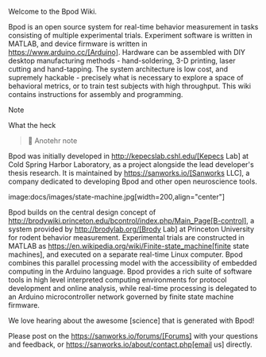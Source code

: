 Welcome to the Bpod Wiki.

Bpod is an open source system for real-time behavior measurement in tasks consisting of multiple experimental trials. Experiment software is written in MATLAB, and device firmware is written in https://www.arduino.cc/[Arduino]. Hardware can be assembled with DIY desktop manufacturing methods - hand-soldering, 3-D printing, laser cutting and hand-tapping. The system architecture is low cost, and supremely hackable - precisely what is necessary to explore a space of behavioral metrics, or to train test subjects with high throughput. This wiki contains instructions for assembly and programming.

> [!NOTE]
> What the heck

> 📘
> Anotehr note

Bpod was initially developed in http://kepecslab.cshl.edu/[Kepecs Lab] at Cold Spring Harbor Laboratory, as a project alongside the lead developer's thesis research. It is maintained by https://sanworks.io/[Sanworks LLC], a company dedicated to developing Bpod and other open neuroscience tools.

image:docs/images/state-machine.jpg[width=200,align="center"]

Bpod builds on the central design concept of http://brodywiki.princeton.edu/bcontrol/index.php/Main_Page[B-control], a system provided by http://brodylab.org/[Brody Lab] at Princeton University for rodent behavior measurement. Experimental trials are constructed in MATLAB as https://en.wikipedia.org/wiki/Finite-state_machine[finite state machines], and executed on a separate real-time Linux computer. Bpod combines this parallel processing model with the accessibility of embedded computing in the Arduino language. Bpod provides a rich suite of software tools in high level interpreted computing environments for protocol development and online analysis, while real-time processing is delegated to an Arduino microcontroller network governed by finite state machine firmware.

We love hearing about the awesome [science] that is generated with Bpod! 

Please post on the https://sanworks.io/forums/[Forums] with your questions and feedback, or https://sanworks.io/about/contact.php[email us] directly.